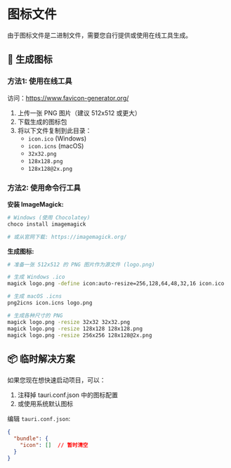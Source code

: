 # 图标文件

由于图标文件是二进制文件，需要您自行提供或使用在线工具生成。

## 🎨 生成图标

### 方法1: 使用在线工具

访问：https://www.favicon-generator.org/

1. 上传一张 PNG 图片（建议 512x512 或更大）
2. 下载生成的图标包
3. 将以下文件复制到此目录：
   - `icon.ico` (Windows)
   - `icon.icns` (macOS)
   - `32x32.png`
   - `128x128.png`
   - `128x128@2x.png`

### 方法2: 使用命令行工具

**安装 ImageMagick:**
```bash
# Windows (使用 Chocolatey)
choco install imagemagick

# 或从官网下载: https://imagemagick.org/
```

**生成图标:**
```bash
# 准备一张 512x512 的 PNG 图片作为源文件 (logo.png)

# 生成 Windows .ico
magick logo.png -define icon:auto-resize=256,128,64,48,32,16 icon.ico

# 生成 macOS .icns
png2icns icon.icns logo.png

# 生成各种尺寸的 PNG
magick logo.png -resize 32x32 32x32.png
magick logo.png -resize 128x128 128x128.png
magick logo.png -resize 256x256 128x128@2x.png
```

## 📦 临时解决方案

如果您现在想快速启动项目，可以：

1. 注释掉 tauri.conf.json 中的图标配置
2. 或使用系统默认图标

编辑 `tauri.conf.json`:
```json
{
  "bundle": {
    "icon": []  // 暂时清空
  }
}
```

